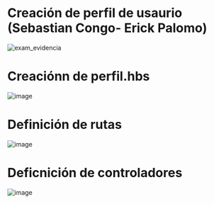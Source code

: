# Creación de perfil de usaurio (Sebastian Congo- Erick Palomo)
![exam_evidencia](https://github.com/ErickStalin/Project-NodeJS/assets/75103508/6df08b2a-00af-4dfa-956a-dcda315e3ae3)
# Creaciónn de perfil.hbs
![image](https://github.com/ErickStalin/Project-NodeJS/assets/75103508/7b414a50-70ec-4433-aa84-83cd23584baa)
# Definición de rutas
![image](https://github.com/ErickStalin/Project-NodeJS/assets/75103508/2a188b61-7dc9-4997-bdad-c439facd9811)
# Deficnición de controladores
![image](https://github.com/ErickStalin/Project-NodeJS/assets/75103508/afd0e0e7-6407-4f63-ba32-439a15f144be)


